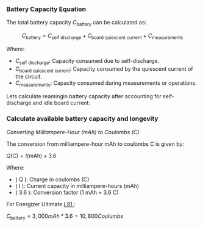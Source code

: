### Battery Capacity Equation

The total battery capacity $C_\text{battery}$ can be calculated as:

$$ C_\text{battery} = C_\text{self\ discharge} + C_\text{board quiescent current} + C_\text{measurements} $$

Where:
- $C_\text{self\ discharge}$: Capacity consumed due to self-discharge.
- $C_\text{board quiescent\ current}$: Capacity consumed by the quiescent current of the circuit.
- $C_\text{measurements}$: Capacity consumed during measurements or operations.

Lets calculate reamingin battery capacity after accounting for self-discharge and idle board current:

### Calculate available battery capacity and longevity

_Converting Milliampere-Hour (mAh) to Coulombs (C)_

The conversion from milliampere-hour $\text{mAh}$ to coulombs $\text{C}$ is given by:

$Q (\text{C}) = I (\text{mAh}) \times 3.6$

Where:
- \( Q \): Charge in coulombs (C)
- \( I \): Current capacity in milliampere-hours (mAh)
- \( 3.6 \): Conversion factor (1 mAh = 3.6 C)
  
For Energizer Ultimate [L91 ](https://data.energizer.com/pdfs/l91.pdf):

$C_\text{battery} = 3,000 mAh * 3.6 = 10,800 Coulumbs$
